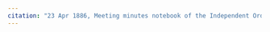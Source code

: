 ```yaml
---
citation: "23 Apr 1886, Meeting minutes notebook of the Independent Order of Good Templars, High Bridge Lodge No. 296, Tompkins County History Center, Ithaca NY."
---
```



